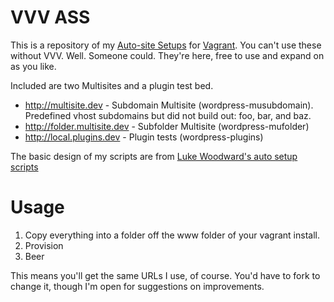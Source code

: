 VVV ASS
=======

This is a repository of my [Auto-site Setups](https://github.com/varying-vagrant-vagrants/vvv/wiki/Auto-site-Setup) for [Vagrant](https://github.com/Varying-Vagrant-Vagrants/VVV). You can't use these without VVV. Well. Someone could. They're here, free to use and expand on as you like.

Included are two Multisites and a plugin test bed.

* http://multisite.dev - Subdomain Multisite (wordpress-musubdomain). Predefined vhost subdomains but did not build out: foo, bar, and baz.
* http://folder.multisite.dev - Subfolder Multisite (wordpress-mufolder)
* http://local.plugins.dev - Plugin tests (wordpress-plugins)

The basic design of my scripts are from [Luke Woodward's auto setup scripts](https://github.com/lkwdwrd/vvv-auto-setup)

# Usage

1. Copy everything into a folder off the www folder of your vagrant install.
2. Provision
3. Beer

This means you'll get the same URLs I use, of course. You'd have to fork to change it, though I'm open for suggestions on improvements.